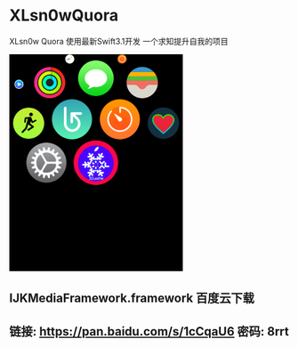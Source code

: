 # XLsn0wQuora
XLsn0w Quora 使用最新Swift3.1开发 一个求知提升自我的项目

![](https://raw.githubusercontent.com/XLsn0w/XLsn0wQuora/master/watch%20app%20screenshot.PNG)

## IJKMediaFramework.framework 百度云下载 
## 链接: https://pan.baidu.com/s/1cCqaU6 密码: 8rrt
